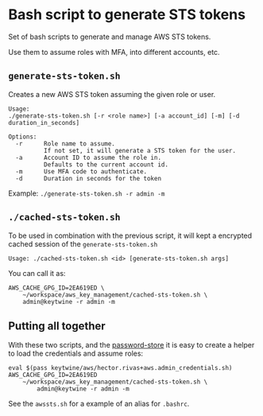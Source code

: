Bash script to generate STS tokens
==================================

Set of bash scripts to generate and manage AWS STS tokens.

Use them to assume roles with MFA, into different accounts, etc.

`generate-sts-token.sh`
-----------------------

Creates a new AWS STS token assuming the given role or user.

```
Usage:
./generate-sts-token.sh [-r <role name>] [-a account_id] [-m] [-d duration_in_seconds]

Options:
  -r      Role name to assume.
          If not set, it will generate a STS token for the user.
  -a      Account ID to assume the role in.
          Defaults to the current account id.
  -m      Use MFA code to authenticate.
  -d      Duration in seconds for the token
```

Example: `./generate-sts-token.sh -r admin -m`

`./cached-sts-token.sh `
------------------------

To be used in combination with the previous script, it will kept a
encrypted cached session of the `generate-sts-token.sh`

```
Usage: ./cached-sts-token.sh <id> [generate-sts-token.sh args]
```

You can call it as:

```
AWS_CACHE_GPG_ID=2EA619ED \
	~/workspace/aws_key_management/cached-sts-token.sh \
	admin@keytwine -r admin -m
```

Putting all together
-------------------

With these two scripts, and the [password-store](https://www.passwordstore.org/)
it is easy to create a helper to load the credentials and assume roles:

```
eval $(pass keytwine/aws/hector.rivas+aws.admin_credentials.sh)
AWS_CACHE_GPG_ID=2EA619ED
	~/workspace/aws_key_management/cached-sts-token.sh \
		admin@keytwine -r admin -m
```

See the `awssts.sh` for a example of an alias for `.bashrc`.
